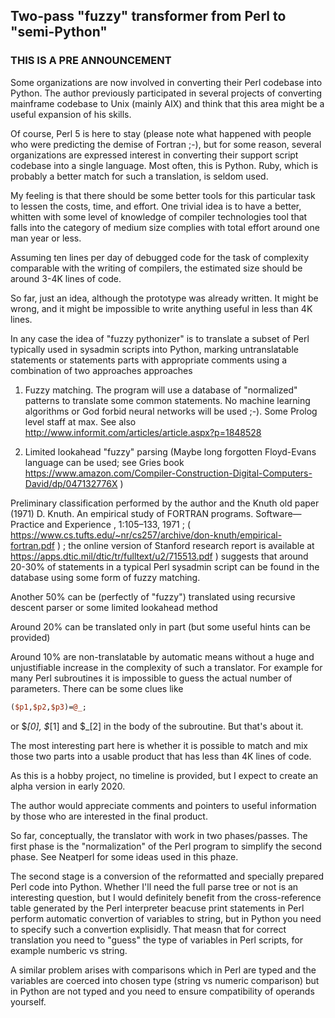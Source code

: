 ## Two-pass "fuzzy" transformer from Perl to "semi-Python" 
### THIS IS A PRE ANNOUNCEMENT 

Some organizations are now involved in converting their Perl codebase into Python. The author previously participated in several projects of converting mainframe codebase to Unix (mainly AIX) and think that this area might be a useful expansion of his skills. 
 
Of course, Perl 5 is here to stay (please note what happened with people who were predicting the demise of Fortran ;-), but for some reason, 
several organizations are expressed interest in converting their support script codebase into a single language. Most often, this is Python. 
Ruby, which is probably a better match for such a translation, is seldom used. 

My feeling is that there should be some better tools for this particular task to lessen the costs, time, and effort. One trivial idea is to have a better, 
whitten with some level of knowledge of compiler technologies tool that falls into the category of medium size complies with total effort around one man year or less. 

Assuming ten lines per day of debugged code for the task of complexity comparable with the writing of compilers, the estimated size should be around 3-4K lines of code. 

So far, just an idea, although the prototype was already written. It might be wrong, and it might be impossible to write anything useful in less than 4K lines. 

In any case the idea of "fuzzy pythonizer" is to translate a subset of Perl typically used in sysadmin scripts into Python, marking untranslatable statements
or statements parts with appropriate comments using a combination of two approaches approaches

1. Fuzzy matching. The program will use a database of "normalized" patterns to translate some common statements. No machine learning algorithms or God forbid neural networks will be used ;-). Some Prolog level staff at max. See also http://www.informit.com/articles/article.aspx?p=1848528
  
2. Limited lookahead "fuzzy" parsing (Maybe long forgotten Floyd-Evans language can be used; see Gries book https://www.amazon.com/Compiler-Construction-Digital-Computers-David/dp/047132776X )

Preliminary classification performed by the author and the Knuth old paper (1971)  D. Knuth. An empirical study of FORTRAN programs. Software—Practice and Experience , 1:105–133, 1971 ; ( https://www.cs.tufts.edu/~nr/cs257/archive/don-knuth/empirical-fortran.pdf ) ; the online version of Stanford research report is available at  https://apps.dtic.mil/dtic/tr/fulltext/u2/715513.pdf ) suggests that around 20-30% of statements in a typical Perl sysadmin script can be found in
the database using some form of fuzzy matching. 

Another 50% can be (perfectly of "fuzzy") translated using recursive descent parser or some limited lookahead method

Around 20% can be translated only in part (but some useful hints can be provided) 

Around 10% are non-translatable by automatic means without a huge and unjustifiable increase in the complexity of such a translator.  For example for many Perl subroutines it is impossible to guess the actual number of parameters. There can be some clues like 

```Perl
($p1,$p2,$p3)=@_;
```

or $_[0], $_[1] and $_[2] in the body of the subroutine. But that's about it. 


The most interesting part here is whether it is possible to match and mix those two parts into a usable product that has less than 4K lines of code.   

As this is a hobby project, no timeline is provided, but I expect to create an alpha version in early 2020.

The author would appreciate comments and pointers to useful information by those who are interested in the final product.  

So far, conceptually, the translator with work in two phases/passes. The first phase is the "normalization" of the Perl program to simplify the second phase. See Neatperl for some ideas used in this phaze. 

The second stage is a conversion of the reformatted and specially prepared Perl code into Python. Whether I'll need the full parse tree or not is an interesting question, but I would definitely benefit from the cross-reference table generated by the Perl interpreter beacuse print statements in Perl perform automatic convertion of variables to string, but in Python you need to specify such a convertion explisidly. That  measn that for correct translation you need to "guess" the type of variables in Perl scripts, for example numberic vs string.

A similar problem arises with comparisons which in Perl are typed and the variables are coerced into chosen type (string vs numeric comparison) but in Python are not typed and you need to ensure compatibility of operands yourself.


